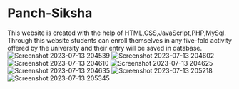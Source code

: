 # Panch-Siksha
This website is created with the help of HTML,CSS,JavaScript,PHP,MySql.
Through this website students can enroll themselves in any five-fold activity offered by the university and their entry will be saved in database.
![Screenshot 2023-07-13 204539](https://github.com/Kulshrestha-Astha/Panch-Siksha/assets/113650363/793f618a-4b3d-4586-a701-66475ce5b35d)
![Screenshot 2023-07-13 204602](https://github.com/Kulshrestha-Astha/Panch-Siksha/assets/113650363/1f75fc0b-3478-46ed-bfb3-8381cb8caad3)
![Screenshot 2023-07-13 204610](https://github.com/Kulshrestha-Astha/Panch-Siksha/assets/113650363/2851d698-31ac-418f-a791-f5567ef0d391)
![Screenshot 2023-07-13 204625](https://github.com/Kulshrestha-Astha/Panch-Siksha/assets/113650363/8aa98f4b-88e2-4e7d-9736-0dd6da137093)
![Screenshot 2023-07-13 204635](https://github.com/Kulshrestha-Astha/Panch-Siksha/assets/113650363/f51d73db-17c2-4c6d-8030-e0c59bffa61e)
![Screenshot 2023-07-13 205218](https://github.com/Kulshrestha-Astha/Panch-Siksha/assets/113650363/ea235318-a560-4100-9ac4-c9b186c0ed37)
![Screenshot 2023-07-13 205345](https://github.com/Kulshrestha-Astha/Panch-Siksha/assets/113650363/8f0bca50-6325-4820-a9bb-2ad6ab016551)


